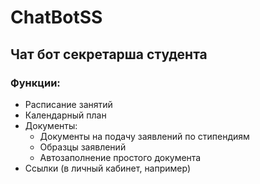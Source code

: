 # ChatBotSS
## Чат бот секретарша студента
### Функции:
* Расписание занятий
* Календарный план
* Документы:
  * Документы на подачу заявлений по стипендиям
  * Образцы заявлений
  * Автозаполнение простого документа
* Ссылки (в личный кабинет, например)
